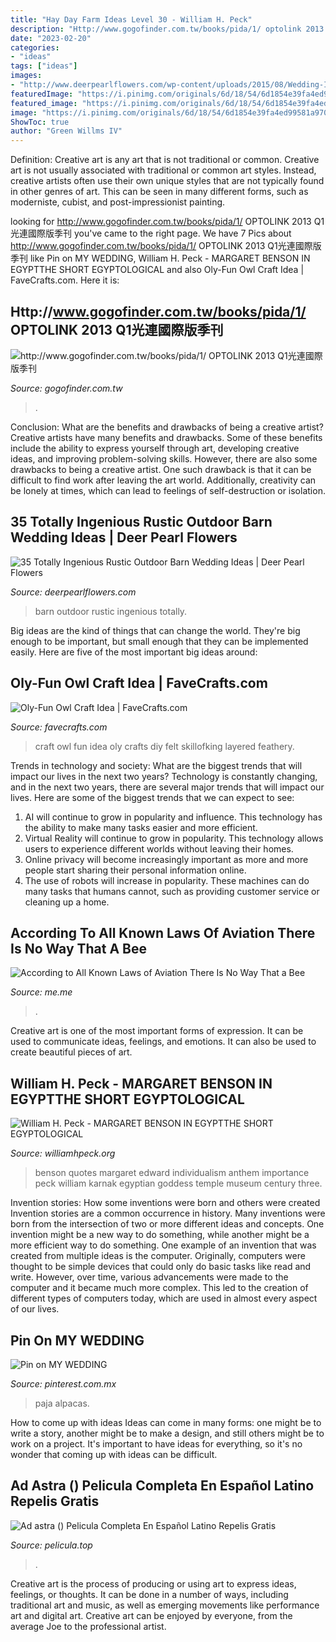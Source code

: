 ```yaml
---
title: "Hay Day Farm Ideas Level 30 - William H. Peck"
description: "Http://www.gogofinder.com.tw/books/pida/1/ optolink 2013 q1光連國際版季刊"
date: "2023-02-20"
categories:
- "ideas"
tags: ["ideas"]
images:
- "http://www.deerpearlflowers.com/wp-content/uploads/2015/08/Wedding-Ideas-Set-in-the-Outdoor-Rustic-Barn-Wedding.jpg"
featuredImage: "https://i.pinimg.com/originals/6d/18/54/6d1854e39fa4ed99581a9708d5113b21.jpg"
featured_image: "https://i.pinimg.com/originals/6d/18/54/6d1854e39fa4ed99581a9708d5113b21.jpg"
image: "https://i.pinimg.com/originals/6d/18/54/6d1854e39fa4ed99581a9708d5113b21.jpg"
ShowToc: true
author: "Green Willms IV"
---
```



Definition: Creative art is any art that is not traditional or common.
Creative art is not usually associated with traditional or common art styles. Instead, creative artists often use their own unique styles that are not typically found in other genres of art. This can be seen in many different forms, such as moderniste, cubist, and post-impressionist painting.

	

		
looking for http://www.gogofinder.com.tw/books/pida/1/ OPTOLINK 2013 Q1光連國際版季刊 you've came to the right page. We have 7 Pics about http://www.gogofinder.com.tw/books/pida/1/ OPTOLINK 2013 Q1光連國際版季刊 like Pin on MY WEDDING, William H. Peck - MARGARET BENSON IN EGYPTTHE SHORT EGYPTOLOGICAL and also Oly-Fun Owl Craft Idea | FaveCrafts.com. Here it is:
		
    
## Http://www.gogofinder.com.tw/books/pida/1/ OPTOLINK 2013 Q1光連國際版季刊

<img loading=lazy src="http://www.gogofinder.com.tw/books/pida/1/s/1372214534bQmvtkEn.jpg" onerror="this.onerror=null;this.src='https://tse1.mm.bing.net/th?id=OIP.99YZFJjeGNH9iREct18KcwHaKf&amp;pid=15.1';" alt="http://www.gogofinder.com.tw/books/pida/1/ OPTOLINK 2013 Q1光連國際版季刊">

_Source: gogofinder.com.tw_

>. 

	

Conclusion: What are the benefits and drawbacks of being a creative artist?
Creative artists have many benefits and drawbacks. Some of these benefits include the ability to express yourself through art, developing creative ideas, and improving problem-solving skills. However, there are also some drawbacks to being a creative artist. One such drawback is that it can be difficult to find work after leaving the art world. Additionally, creativity can be lonely at times, which can lead to feelings of self-destruction or isolation.

    
## 35 Totally Ingenious Rustic Outdoor Barn Wedding Ideas | Deer Pearl Flowers

<img loading=lazy src="http://www.deerpearlflowers.com/wp-content/uploads/2015/08/Wedding-Ideas-Set-in-the-Outdoor-Rustic-Barn-Wedding.jpg" onerror="this.onerror=null;this.src='https://tse2.mm.bing.net/th?id=OIP.Z7jOi_JUTDzk_L50W6E97gHaLH&amp;pid=15.1';" alt="35 Totally Ingenious Rustic Outdoor Barn Wedding Ideas | Deer Pearl Flowers">

_Source: deerpearlflowers.com_

>barn outdoor rustic ingenious totally. 

	

Big ideas are the kind of things that can change the world. They're big enough to be important, but small enough that they can be implemented easily. Here are five of the most important big ideas around: 

    
## Oly-Fun Owl Craft Idea | FaveCrafts.com

<img loading=lazy src="https://irepo.primecp.com/2016/01/252331/Oly-Fun-Owl-Craft-Idea_ExtraLarge1000_ID-1378337.jpg?v=1378337" onerror="this.onerror=null;this.src='https://tse4.mm.bing.net/th?id=OIP.nqs2EwrcXtppcsNUQpR5UwHaFI&amp;pid=15.1';" alt="Oly-Fun Owl Craft Idea | FaveCrafts.com">

_Source: favecrafts.com_

>craft owl fun idea oly crafts diy felt skillofking layered feathery. 

	

Trends in technology and society: What are the biggest trends that will impact our lives in the next two years?
Technology is constantly changing, and in the next two years, there are several major trends that will impact our lives. Here are some of the biggest trends that we can expect to see: 
1) AI will continue to grow in popularity and influence. This technology has the ability to make many tasks easier and more efficient. 
2) Virtual Reality will continue to grow in popularity. This technology allows users to experience different worlds without leaving their homes. 
3) Online privacy will become increasingly important as more and more people start sharing their personal information online. 
4) The use of robots will increase in popularity. These machines can do many tasks that humans cannot, such as providing customer service or cleaning up a home.

    
## According To All Known Laws Of Aviation There Is No Way That A Bee

<img loading=lazy src="https://pics.me.me/thumb_its-ping-all-groan-i-rove-you-all-youve-been-19442471.png" onerror="this.onerror=null;this.src='https://tse3.mm.bing.net/th?id=OIP.ixKvAK5CeIVjQ4iRXwXGmwAAAA&amp;pid=15.1';" alt="According to All Known Laws of Aviation There Is No Way That a Bee">

_Source: me.me_

>. 

	

Creative art is one of the most important forms of expression. It can be used to communicate ideas, feelings, and emotions. It can also be used to create beautiful pieces of art.

    
## William H. Peck - MARGARET BENSON IN EGYPTTHE SHORT EGYPTOLOGICAL

<img loading=lazy src="http://williamhpeck.org/yahoo_site_admin/assets/images/Bensonewben.302112655_std.jpg" onerror="this.onerror=null;this.src='https://tse1.mm.bing.net/th?id=OIP.MSAhbb0EcKe2ITKMdLQMTAAAAA&amp;pid=15.1';" alt="William H. Peck - MARGARET BENSON IN EGYPTTHE SHORT EGYPTOLOGICAL">

_Source: williamhpeck.org_

>benson quotes margaret edward individualism anthem importance peck william karnak egyptian goddess temple museum century three. 

	

Invention stories: How some inventions were born and others were created
Invention stories are a common occurrence in history. Many inventions were born from the intersection of two or more different ideas and concepts. One invention might be a new way to do something, while another might be a more efficient way to do something. 
One example of an invention that was created from multiple ideas is the computer. Originally, computers were thought to be simple devices that could only do basic tasks like read and write. However, over time, various advancements were made to the computer and it became much more complex. This led to the creation of different types of computers today, which are used in almost every aspect of our lives.

    
## Pin On MY WEDDING

<img loading=lazy src="https://i.pinimg.com/originals/6d/18/54/6d1854e39fa4ed99581a9708d5113b21.jpg" onerror="this.onerror=null;this.src='https://tse2.mm.bing.net/th?id=OIP.l6a7tymXE7oji5zKOiuvcAHaFj&amp;pid=15.1';" alt="Pin on MY WEDDING">

_Source: pinterest.com.mx_

>paja alpacas. 

	

How to come up with ideas
Ideas can come in many forms: one might be to write a story, another might be to make a design, and still others might be to work on a project. It's important to have ideas for everything, so it's no wonder that coming up with ideas can be difficult.

    
## Ad Astra () Pelicula Completa En Español Latino Repelis Gratis

<img loading=lazy src="https://image.tmdb.org/t/p/w1280/p3TCqUDoVsrIm8fHK9KOTfWnDjZ.jpg" onerror="this.onerror=null;this.src='https://tse1.mm.bing.net/th?id=OIP.NwIMPpQoyz4Sp-kGJMiUXAHaEK&amp;pid=15.1';" alt="Ad astra () Pelicula Completa En Español Latino Repelis Gratis">

_Source: pelicula.top_

>. 

	

Creative art is the process of producing or using art to express ideas, feelings, or thoughts. It can be done in a number of ways, including traditional art and music, as well as emerging movements like performance art and digital art. Creative art can be enjoyed by everyone, from the average Joe to the professional artist.

